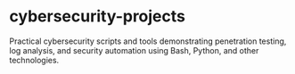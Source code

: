 # cybersecurity-projects
Practical cybersecurity scripts and tools demonstrating penetration testing, log analysis, and security automation using Bash, Python, and other technologies.
